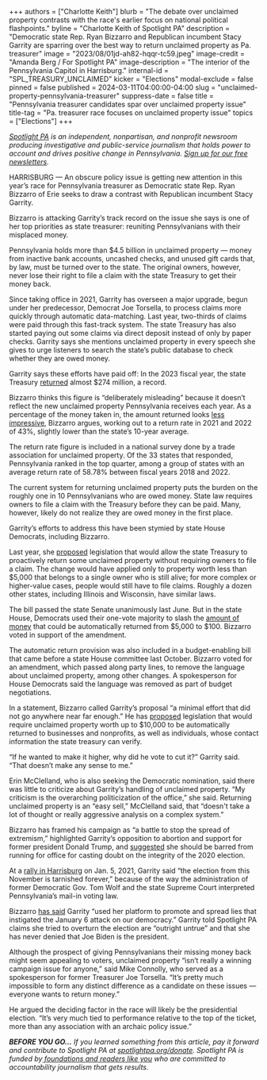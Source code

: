+++
authors = ["Charlotte Keith"]
blurb = "The debate over unclaimed property contrasts with the race's earlier focus on national political flashpoints."
byline = "Charlotte Keith of Spotlight PA"
description = "Democratic state Rep. Ryan Bizzarro and Republican incumbent Stacy Garrity are sparring over the best way to return unclaimed property as Pa. treasurer"
image = "2023/08/01jd-ah82-hqqr-tc59.jpeg"
image-credit = "Amanda Berg / For Spotlight PA"
image-description = "The interior of the Pennsylvania Capitol in Harrisburg."
internal-id = "SPL_TREASURY_UNCLAIMED"
kicker = "Elections"
modal-exclude = false
pinned = false
published = 2024-03-11T04:00:00-04:00
slug = "unclaimed-property-pennsylvania-treasurer"
suppress-date = false
title = "Pennsylvania treasurer candidates spar over unclaimed property issue"
title-tag = "Pa. treasurer race focuses on unclaimed property issue"
topics = ["Elections"]
+++

<a href="https://www.spotlightpa.org/"><em>Spotlight PA</em></a><em> is an independent, nonpartisan, and nonprofit newsroom producing investigative and public-service journalism that holds power to account and drives positive change in Pennsylvania. </em><a href="https://www.spotlightpa.org/newsletters"><em>Sign up for our free newsletters</em></a><em>.</em>

HARRISBURG — An obscure policy issue is getting new attention in this year’s race for Pennsylvania treasurer as Democratic state Rep. Ryan Bizzarro of Erie seeks to draw a contrast with Republican incumbent Stacy Garrity.

Bizzarro is attacking Garrity’s track record on the issue she says is one of her top priorities as state treasurer: reuniting Pennsylvanians with their misplaced money.

Pennsylvania holds more than $4.5 billion in unclaimed property — money from inactive bank accounts, uncashed checks, and unused gift cards that, by law, must be turned over to the state. The original owners, however, never lose their right to file a claim with the state Treasury to get their money back.

<script src="https://www.spotlightpa.org/embed.js" async></script><div data-spl-embed-version="1" data-spl-src="https://www.spotlightpa.org/embeds/newsletter/"></div>

Since taking office in 2021, Garrity has overseen a major upgrade, begun under her predecessor, Democrat Joe Torsella, to process claims more quickly through automatic data-matching. Last year, two-thirds of claims were paid through this fast-track system. The state Treasury has also started paying out some claims via direct deposit instead of only by paper checks. Garrity says she mentions unclaimed property in every speech she gives to urge listeners to search the state’s public database to check whether they are owed money.

Garrity says these efforts have paid off: In the 2023 fiscal year, the state Treasury <a href="https://web.archive.org/20230731212521/https://www.patreasury.gov/newsroom/archive/2023/07-20-BUP-Record.html">returned</a> almost $274 million, a record.

Bizzarro thinks this figure is “deliberately misleading” because it doesn’t reflect the new unclaimed property Pennsylvania receives each year. As a percentage of the money taken in, the amount returned looks <a href="https://drive.google.com/file/d/1eMaFz_eW4__eeMnKD053ceusPUmt3Bh4/view">less impressive</a>, Bizzarro argues, working out to a return rate in 2021 and 2022 of 43%, slightly lower than the state’s 10-year average.

The return rate figure is included in a national survey done by a trade association for unclaimed property. Of the 33 states that responded, Pennsylvania ranked in the top quarter, among a group of states with an average return rate of 58.78% between fiscal years 2018 and 2022.

The current system for returning unclaimed property puts the burden on the roughly one in 10 Pennsylvanians who are owed money. State law requires owners to file a claim with the Treasury before they can be paid. Many, however, likely do not realize they are owed money in the first place.

Garrity’s efforts to address this have been stymied by state House Democrats, including Bizzarro.

Last year, she <a href="https://www.spotlightpa.org/news/2023/05/pa-unclaimed-money-stacy-garrity-treasury-automatic/">proposed</a> legislation that would allow the state Treasury to proactively return some unclaimed property without requiring owners to file a claim. The change would have applied only to property worth less than $5,000 that belongs to a single owner who is still alive; for more complex or higher-value cases, people would still have to file claims. Roughly a dozen other states, including Illinois and Wisconsin, have similar laws.

The bill passed the state Senate unanimously last June. But in the state House, Democrats used their one-vote majority to slash the <a href="https://web.archive.org/20240314082322/https://www.legis.state.pa.us/CFDOCS/Legis/HA/Public/HaCheck.cfm?txtType=HTM&amp;sYear=2023&amp;sInd=0&amp;body=S&amp;type=B&amp;bn=0024&amp;pn=0403&amp;aYear=2023&amp;an=03250">amount of money</a> that could be automatically returned from $5,000 to $100. Bizzarro voted in support of the amendment.

The automatic return provision was also included in a budget-enabling bill that came before a state House committee last October. Bizzarro voted for an amendment, which passed along party lines, to remove the language about unclaimed property, among other changes. A spokesperson for House Democrats said the language was removed as part of budget negotiations.

In a statement, Bizzarro called Garrity’s proposal “a minimal effort that did not go anywhere near far enough.” He has <a href="https://web.archive.org/20240318125341/https://www.pahouse.com/Bizzarro/InTheNews/NewsRelease/?id=132592">proposed</a> legislation that would require unclaimed property worth up to $10,000 to be automatically returned to businesses and nonprofits, as well as individuals, whose contact information the state treasury can verify.

“If he wanted to make it higher, why did he vote to cut it?” Garrity said. “That doesn’t make any sense to me.”

Erin McClelland, who is also seeking the Democratic nomination, said there was little to criticize about Garrity’s handling of unclaimed property. “My criticism is the overarching politicization of the office,” she said. Returning unclaimed property is an “easy sell,” McClelland said, that “doesn&#39;t take a lot of thought or really aggressive analysis on a complex system.”

Bizzarro has framed his campaign as “a battle to stop the spread of extremism,” highlighted Garrity’s opposition to abortion and support for former president Donald Trump, and <a href="https://web.archive.org/20240313094822/https://penncapital-star.com/briefs/bizzarro-criticizes-garrity-for-endorsing-trump-as-she-demands-apology-for-insurrectionist-barbie-post/">suggested</a> she should be barred from running for office for casting doubt on the integrity of the 2020 election.

At a <a href="https://web.archive.org/20240120024635/https://www.roxburynews.com/ltdv.php?v=10449">rally in Harrisburg</a> on Jan. 5, 2021, Garrity said “the election from this November is tarnished forever,” because of the way the administration of former Democratic Gov. Tom Wolf and the state Supreme Court interpreted Pennsylvania’s mail-in voting law.

Bizzarro <a href="https://www.pennlive.com/elections/2024/01/democrats-attack-incumbent-gop-state-treasurer-for-attempt-to-overturn-2020-election.html">has said</a> Garrity “used her platform to promote and spread lies that instigated the January 6 attack on our democracy.” Garrity told Spotlight PA claims she tried to overturn the election are “outright untrue” and that she has never denied that Joe Biden is the president.

<script src="https://www.spotlightpa.org/embed.js" async></script><div data-spl-embed-version="1" data-spl-src="https://www.spotlightpa.org/embeds/donate/"></div>

Although the prospect of giving Pennsylvanians their missing money back might seem appealing to voters, unclaimed property “isn’t really a winning campaign issue for anyone,” said Mike Connolly, who served as a spokesperson for former Treasurer Joe Torsella. “It’s pretty much impossible to form any distinct difference as a candidate on these issues — everyone wants to return money.”

He argued the deciding factor in the race will likely be the presidential election. “It’s very much tied to performance relative to the top of the ticket, more than any association with an archaic policy issue.”

<strong><em>BEFORE YOU GO…</em></strong><em> If you learned something from this article, pay it forward and contribute to Spotlight PA at </em><a href="https://www.spotlightpa.org/donate"><em>spotlightpa.org/donate</em></a><em>. Spotlight PA is funded by</em><a href="https://www.spotlightpa.org/support"><em> foundations and readers like you</em></a><em> who are committed to accountability journalism that gets results.</em>

